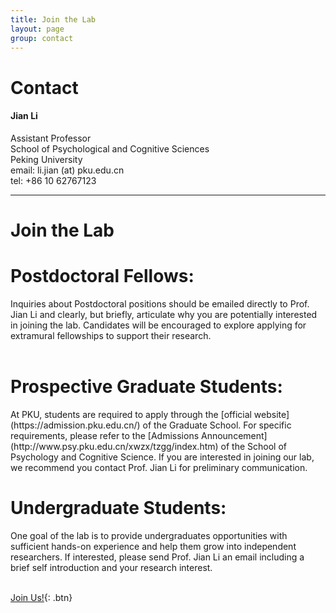 ```yaml
---
title: Join the Lab
layout: page
group: contact
---
```


# Contact


<div class="row">

<div class="col-md-4">

  <h4>Jian Li</h4>
  Assistant Professor  <br>
  School of Psychological and Cognitive Sciences<br>
  Peking University  <br>
  email: li.jian (at) pku.edu.cn <br>
  tel: +86 10 62767123

</div>

</div>

***

# Join the Lab

<div class="row">

<div class="col-md-8">

  <h1>Postdoctoral Fellows:</h1>
Inquiries about Postdoctoral positions should be emailed directly to Prof. Jian Li and clearly, but briefly, articulate why you are potentially interested in joining the lab. Candidates will be encouraged to explore applying for extramural fellowships to support their research.<br><br>

  <h1>Prospective Graduate Students:</h1>
At PKU, students are required to apply through the [official website](https://admission.pku.edu.cn/) of the Graduate School. For specific requirements, please refer to the [Admissions Announcement](http://www.psy.pku.edu.cn/xwzx/tzgg/index.htm) of the School of Psychology and Cognitive Science. If you are interested in joining our lab, we recommend you contact Prof. Jian Li for preliminary communication.

  <h1>Undergraduate Students:</h1>
One goal of the lab is to provide undergraduates opportunities with sufficient hands-on experience and help them grow into independent researchers. If interested, please send Prof. Jian Li an email including a brief self introduction and your research interest. <br><br>

</div>

</div>


[Join Us!](http://www.psy.pku.edu.cn/xwzx/tzgg/309944.htm){: .btn}

